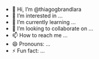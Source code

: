 - 👋 Hi, I’m @thiagogbrandlara
- 👀 I’m interested in ...
- 🌱 I’m currently learning ...
- 💞️ I’m looking to collaborate on ...
- 📫 How to reach me ...
- 😄 Pronouns: ...
- ⚡ Fun fact: ...

<!---
thiagogbrandlara/thiagogbrandlara is a ✨ special ✨ repository because its `README.md` (this file) appears on your GitHub profile.
You can click the Preview link to take a look at your changes.
--->
